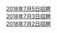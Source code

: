   
[2018年7月5日招聘](http://www.dianyue.me/archives/891/qvo68qqc5ycfzmap/)  
[2018年7月3日招聘](http://www.dianyue.me/archives/889/3cpg3x3hgla0cd9p/)  
[2018年7月2日招聘](http://www.dianyue.me/archives/888/wrmzd2qmg9wx9x6u/)